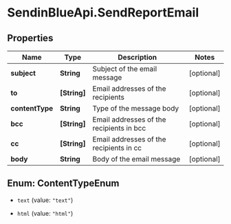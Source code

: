# SendinBlueApi.SendReportEmail

## Properties
Name | Type | Description | Notes
------------ | ------------- | ------------- | -------------
**subject** | **String** | Subject of the email message | [optional] 
**to** | **[String]** | Email addresses of the recipients | [optional] 
**contentType** | **String** | Type of the message body | [optional] 
**bcc** | **[String]** | Email addresses of the recipients in bcc | [optional] 
**cc** | **[String]** | Email addresses of the recipients in cc | [optional] 
**body** | **String** | Body of the email message | [optional] 


<a name="ContentTypeEnum"></a>
## Enum: ContentTypeEnum


* `text` (value: `"text"`)

* `html` (value: `"html"`)




